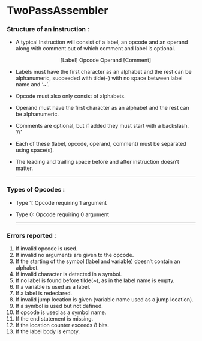 # TwoPassAssembler

### Structure of an instruction :
* A typical Instruction will consist of a label, an opcode and an operand along with comment out of which comment and label is optional.
  <p align = "center" > [Label] Opcode Operand [Comment] <p>
* Labels must have the first character as an alphabet and the rest can be alphanumeric, succeeded with tilde(`~`) with no space between label name and ‘~’. 
* Opcode must also only consist of alphabets.
* Operand must have the first character as an alphabet and the rest can be alphanumeric.
* Comments are optional, but if added they must start with a backslash. ‘//’
* Each of these (label, opcode, operand, comment) must be separated using space(s).
* The leading and trailing space before and after instruction doesn’t matter.
  
  <hr>
  
### Types of Opcodes :
* Type 1: Opcode requiring 1 argument
* Type 0: Opcode requiring 0 argument

  <hr>
  
### Errors reported :
1. If invalid opcode is used.
2. If invalid no arguments are given to the opcode.
3. If the starting of the symbol (label and variable) doesn’t contain an alphabet.
4. If invalid character is detected in a symbol.
5. If no label is found before tilde(~), as in the label name is empty.
6. If a variable is used as a label.
7. If a label is redeclared.
8. If invalid jump location is given (variable name used as a jump location).
9. If a symbol is used but not defined.
10. If opcode is used as a symbol name.
11. If the end statement is missing.
12. If the location counter exceeds 8 bits.
13. If the label body is empty.
